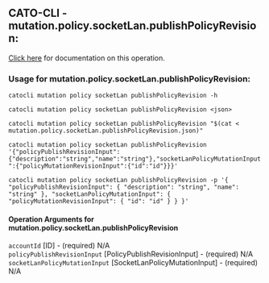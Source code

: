 
## CATO-CLI - mutation.policy.socketLan.publishPolicyRevision:
[Click here](https://api.catonetworks.com/documentation/#mutation-mutation.policy.socketLan.publishPolicyRevision) for documentation on this operation.

### Usage for mutation.policy.socketLan.publishPolicyRevision:

`catocli mutation policy socketLan publishPolicyRevision -h`

`catocli mutation policy socketLan publishPolicyRevision <json>`

`catocli mutation policy socketLan publishPolicyRevision "$(cat < mutation.policy.socketLan.publishPolicyRevision.json)"`

`catocli mutation policy socketLan publishPolicyRevision '{"policyPublishRevisionInput":{"description":"string","name":"string"},"socketLanPolicyMutationInput":{"policyMutationRevisionInput":{"id":"id"}}}'`

`catocli mutation policy socketLan publishPolicyRevision -p '{
    "policyPublishRevisionInput": {
        "description": "string",
        "name": "string"
    },
    "socketLanPolicyMutationInput": {
        "policyMutationRevisionInput": {
            "id": "id"
        }
    }
}'`


#### Operation Arguments for mutation.policy.socketLan.publishPolicyRevision ####

`accountId` [ID] - (required) N/A    
`policyPublishRevisionInput` [PolicyPublishRevisionInput] - (required) N/A    
`socketLanPolicyMutationInput` [SocketLanPolicyMutationInput] - (required) N/A    
